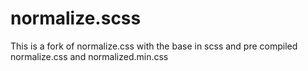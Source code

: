 # normalize.scss
This is a fork of normalize.css with the base in scss and pre compiled normalize.css and normalized.min.css

